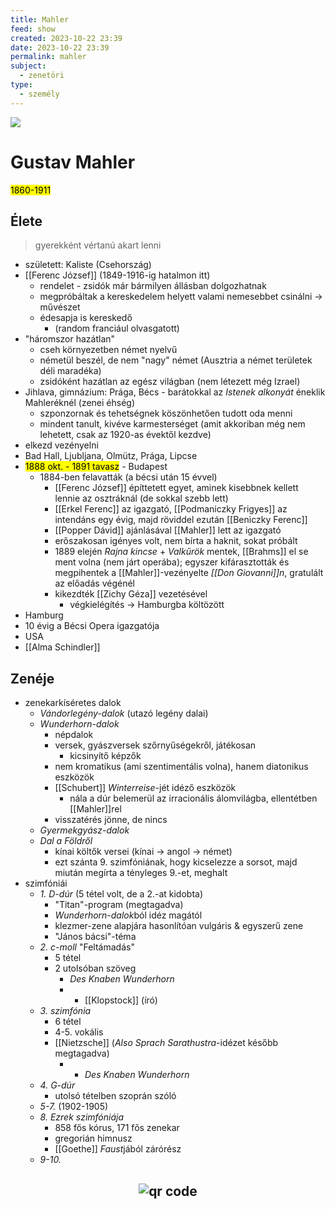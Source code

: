 ```yaml
---
title: Mahler
feed: show
created: 2023-10-22 23:39
date: 2023-10-22 23:39
permalink: mahler
subject:
  - zenetöri
type:
  - személy
---
```

![](https://images.universal-music.de/img/assets/278/278414/992/720/gustav-mahler-c-dg.jpg)

# Gustav Mahler
<mark>1860-1911</mark>

## Élete
> gyerekként vértanú akart lenni

- született: Kaliste (Csehország)
- [[Ferenc József]] (1849-1916-ig hatalmon itt)
	- rendelet - zsidók már bármilyen állásban dolgozhatnak
	- megpróbáltak a kereskedelem helyett valami nemesebbet csinálni -> művészet
	- édesapja is kereskedő
		- (random franciául olvasgatott)
- "háromszor hazátlan"
	- cseh környezetben német nyelvű
	- németül beszél, de nem "nagy" német (Ausztria a német területek déli maradéka)
	- zsidóként hazátlan az egész világban (nem létezett még Izrael)
- Jihlava, gimnázium: Prága, Bécs - barátokkal az *Istenek alkonyát* éneklik Mahleréknél (zenei éhség)
	- szponzornak és tehetségnek köszönhetően tudott oda menni
	- mindent tanult, kivéve karmesterséget (amit akkoriban még nem lehetett, csak az 1920-as évektől kezdve)
- elkezd vezényelni
- Bad Hall, Ljubljana, Olmütz, Prága, Lipcse
- <mark>1888 okt. - 1891 tavasz</mark> - Budapest
	- 1884-ben felavatták (a bécsi után 15 évvel)
		- [[Ferenc József]] építtetett egyet, aminek kisebbnek kellett lennie az osztráknál (de sokkal szebb lett)
		- [[Erkel Ferenc]] az igazgató, [[Podmaniczky Frigyes]] az intendáns egy évig, majd röviddel ezután [[Beniczky Ferenc]]
		- [[Popper Dávid]] ajánlásával [[Mahler]] lett az igazgató
		- erőszakosan igényes volt, nem bírta a haknit, sokat próbált
		- 1889 elején *Rajna kincse* + *Valkűrök* mentek, [[Brahms]] el se ment volna (nem járt operába); egyszer kifárasztották és megpihentek a [[Mahler]]-vezényelte *[[Don Giovanni]]n*, gratulált az előadás végénél
		- kikezdték [[Zichy Géza]] vezetésével
			- végkielégítés -> Hamburgba költözött
- Hamburg
- 10 évig a Bécsi Opera igazgatója
- USA
- [[Alma Schindler]]

## Zenéje
- zenekarkíséretes dalok
	- *Vándorlegény-dalok* (utazó legény dalai)
	- *Wunderhorn-dalok*
		- népdalok
		- versek, gyászversek szőrnyűségekről, játékosan
			- kicsinyítő képzők
		- nem kromatikus (ami szentimentális volna), hanem diatonikus eszközök
		- [[Schubert]] *Winterreise*-jét idéző eszközök
			- nála a dúr belemerül az irracionális álomvilágba, ellentétben [[Mahler]]rel
		- visszatérés jönne, de nincs
	- *Gyermekgyász-dalok*
	- *Dal a Földről*
		- kínai költők versei (kínai -> angol -> német)
		- ezt szánta 9. szimfóniának, hogy kicselezze a sorsot, majd miután megírta a tényleges 9.-et, meghalt
- szimfóniái
	- *1. D-dúr* (5 tétel volt, de a 2.-at kidobta)
		- "Titan"-program (megtagadva)
		- *Wunderhorn-dalok*ból idéz magától
		- klezmer-zene alapjára hasonlítóan vulgáris & egyszerű zene
		- "János bácsi"-téma
	- *2. c-moll* "Feltámadás"
		- 5 tétel
		- 2 utolsóban szöveg
			- *Des Knaben Wunderhorn*
			- + [[Klopstock]] (író)
	- *3. szimfónia*
		- 6 tétel
		- 4-5. vokális
		- [[Nietzsche]] (*Also Sprach Sarathustra*-idézet később megtagadva)
			- + *Des Knaben Wunderhorn*
	- *4. G-dúr*
		- utolsó tételben szoprán szóló
	- *5-7.* (1902-1905)
	- *8. Ezrek szimfóniája*
		- 858 fős kórus, 171 fős zenekar
		- gregorián himnusz
		- [[Goethe]] *Faust*jából zárórész
	- *9-10.*



## <p style="text-align: center;"><img src="https://chart.googleapis.com/chart?cht=qr&chl=https://notes.andrasdenes.com/mahler&chs=180x180&choe=UTF-8&chld=L|2" alt="qr code"></p>

